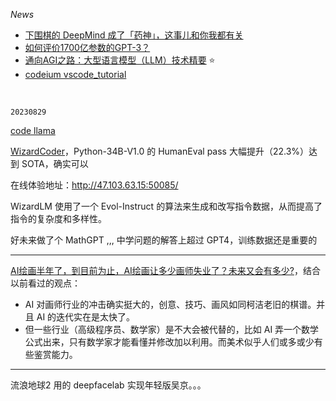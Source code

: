 

_News_

- [下围棋的 DeepMind 成了「药神」，这事儿和你我都有关](https://mp.weixin.qq.com/s?__biz=MTMwNDMwODQ0MQ==&mid=2652889897&idx=1&sn=25a3ccc6097228c9063e7efc0b601b94)
- [如何评价1700亿参数的GPT-3？](https://www.zhihu.com/question/398114261)
- [通向AGI之路：大型语言模型（LLM）技术精要](https://zhuanlan.zhihu.com/p/597586623) ⭐
- [codeium vscode_tutorial](https://codeium.com/vscode_tutorial)



</br>

`20230829`

[code llama](https://github.com/facebookresearch/codellama)

[WizardCoder](https://github.com/nlpxucan/WizardLM/tree/main/WizardCoder)，Python-34B-V1.0 的 HumanEval pass 大幅提升（22.3%）达到 SOTA，确实可以

在线体验地址：http://47.103.63.15:50085/

WizardLM 使用了一个 Evol-Instruct 的算法来生成和改写指令数据，从而提高了指令的复杂度和多样性。

好未来做了个 MathGPT ,,, 中学问题的解答上超过 GPT4，训练数据还是重要的


---------------

[AI绘画半年了，到目前为止，AI绘画让多少画师失业了？未来又会有多少?](https://www.zhihu.com/question/583294094/answer/2897534889)，结合以前看过的观点：

- AI 对画师行业的冲击确实挺大的，创意、技巧、画风如同柯洁老旧的棋谱。并且 AI 的迭代实在是太快了。
- 但一些行业（高级程序员、数学家）是不大会被代替的，比如 AI 弄一个数学公式出来，只有数学家才能看懂并修改加以利用。而美术似乎人们或多或少有些鉴赏能力。

--------------

流浪地球2 用的 deepfacelab 实现年轻版吴京。。。

